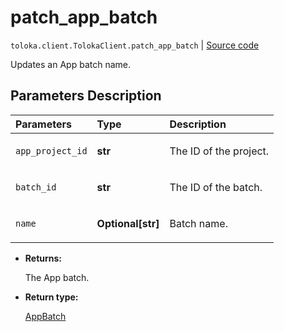 # patch_app_batch
`toloka.client.TolokaClient.patch_app_batch` | [Source code](https://github.com/Toloka/toloka-kit/blob/v1.1.3/src/client/__init__.py#L3943)

Updates an App batch name.

## Parameters Description

| Parameters | Type | Description |
| :----------| :----| :-----------|
`app_project_id`|**str**|<p>The ID of the project.</p>
`batch_id`|**str**|<p>The ID of the batch.</p>
`name`|**Optional\[str\]**|<p>Batch name.</p>

* **Returns:**

  The App batch.

* **Return type:**

  [AppBatch](toloka.client.app.AppBatch.md)
